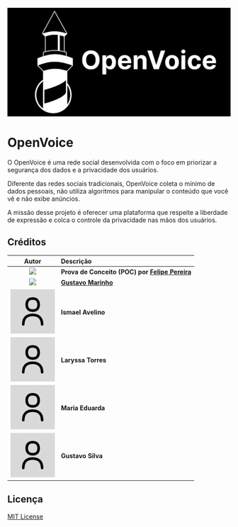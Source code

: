 <p align="center">
  <img src="media/logo.svg" width="860px">
</p>

# OpenVoice

O OpenVoice é uma rede social desenvolvida com o foco em priorizar a segurança dos dados e a privacidade dos usuários. 

Diferente das redes sociais tradicionais, OpenVoice coleta o mínimo de dados pessoais, não utiliza algoritmos para manipular o conteúdo que você vê e não exibe anúncios. 

A missão desse projeto é oferecer uma plataforma que respeite a liberdade de expressão e colca o controle da privacidade nas mãos dos usuários.

## Créditos

| Autor | Descrição |
| :---: | :--- |
| <img src="https://avatars.githubusercontent.com/u/81395037?v=4" width="100px"> | **Prova de Conceito (POC) por [Felipe Pereira](https://github.com/VerbalThree)** |
| <img src="https://avatars.githubusercontent.com/u/169792459?v=4" width="100px"> | **[Gustavo Marinho](https://avatars.githubusercontent.com/u/169792459?v=4)** |
| <img src="media/user.png" width="100px"> | **Ismael Avelino** |
| <img src="media/user.png" width="100px"> | **Laryssa Torres** |
| <img src="media/user.png" width="100px"> | **Maria Eduarda** |
| <img src="media/user.png" width="100px"> | **Gustavo Silva** |

## Licença

[MIT License](LICENSE)

